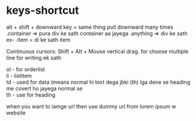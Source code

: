 # keys-shortcut

alt + shift + downward key = same thing pull downward many times
.container  =>       pura div ke sath container aa jayega
.anything   =>       div ke sath  
ex- .item    =       di ke sath item

Continuous cursors: Shift + Alt + Mouse vertical drag.    for choose multiple line for writing  ek sath

ol  - for orderlist                                                                                                                               <br/>
li - listitem                                                                                                                                       <br/>
td - used for data (means normal hi text dega jbki (th)   lga dene se heading me covert ho jayega normal se                                            <br/>
th - use for heading 


when you want to iamge url then use dummy url from   lorem ipsum w website
